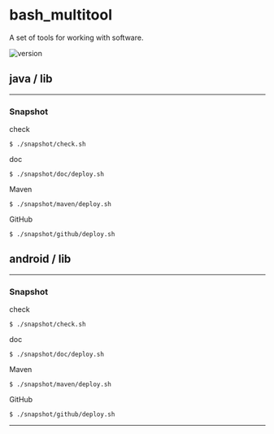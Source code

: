 # bash_multitool
A set of tools for working with software.

![version](https://img.shields.io/static/v1?label=version&message=0.1.1&labelColor=212121&color=2962ff&style=flat)

## java / lib

---

### Snapshot

check
```
$ ./snapshot/check.sh
```

doc
```
$ ./snapshot/doc/deploy.sh
```

Maven
```
$ ./snapshot/maven/deploy.sh
```

GitHub
```
$ ./snapshot/github/deploy.sh
```

## android / lib

---

### Snapshot

check
```
$ ./snapshot/check.sh
```

doc
```
$ ./snapshot/doc/deploy.sh
```

Maven
```
$ ./snapshot/maven/deploy.sh
```

GitHub
```
$ ./snapshot/github/deploy.sh
```

---
